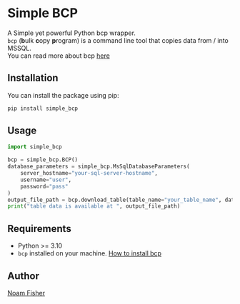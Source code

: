 # Simple BCP

A Simple yet powerful Python bcp wrapper.  
`bcp` (**b**ulk **c**opy **p**rogram) is a command line tool that copies data from / into  MSSQL.  
You can read more about bcp [here](https://learn.microsoft.com/en-us/sql/tools/bcp-utility)

## Installation

You can install the package using pip:

```bash
pip install simple_bcp
```

## Usage

```python
import simple_bcp

bcp = simple_bcp.BCP()
database_parameters = simple_bcp.MsSqlDatabaseParameters(
    server_hostname="your-sql-server-hostname",
    username="user",
    password="pass"
)
output_file_path = bcp.download_table(table_name="your_table_name", database_parameters=database_parameters)
print("table data is available at ", output_file_path)
```

## Requirements

- Python >= 3.10
- `bcp` installed on your machine. [How to install bcp](https://learn.microsoft.com/en-us/sql/tools/bcp-utility#download-the-latest-version-of-the-bcp-utility)

## Author

[Noam Fisher](https://gitlab.com/noamfisher)
